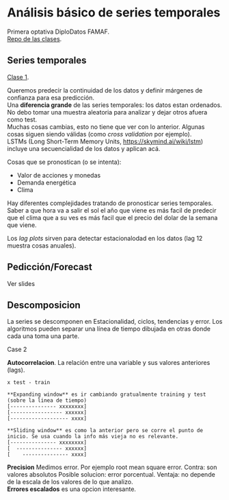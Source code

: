 # Análisis básico de series temporales

Primera optativa DiploDatos FAMAF.  
[Repo de las clases](https://github.com/DiploDatos/AnalisisSeriesTemporales).  

## Series temporales

[Clase 1](Series-Temporales.pdf).  

Queremos predecir la continuidad de los datos y definir márgenes de confianza para esa predicción.  
Una **diferencia grande** de las series temporales: los datos estan ordenados. No debo tomar una muestra aleatoria para analizar y dejar otros afuera como test.  
Muchas cosas cambias, esto no tiene que ver con lo anterior. Algunas cosas siguen siendo válidas (como _cross validation_ por ejemplo).  
LSTMs (Long Short-Term Memory Units, https://skymind.ai/wiki/lstm) incluye una secuencialidad de los datos y aplican acá.  

Cosas que se pronostican (o se intenta):
 - Valor de acciones y monedas
 - Demanda energética
 - Clima

Hay diferentes complejidades tratando de pronosticar series temporales. Saber a que hora va a salir el sol el año que viene es más facil de predecir que el clima que a su ves es más facil que el precio del dolar de la semana que viene.  

Los _lag plots_ sirven para detectar estacionalodad en los datos (lag 12 muestra cosas anuales).  

## Pedicción/Forecast

Ver slides

## Descomposicion

La series se descomponen en Estacionalidad, ciclos, tendencias y error. Los algoritmos pueden separar una línea de tiempo dibujada en otras donde cada una toma una parte.  


Case 2

**Autocorrelacion**. La relación entre una variable y sus valores anteriores (lags).  


```
x test - train  

**Expanding window** es ir cambiando gratualmente training y test (sobre la linea de tiempo)  
[--------------- xxxxxxxx]  
[----------------- xxxxxx]  
[------------------- xxxx]  

**Sliding window** es como la anterior pero se corre el punto de inicio. Se usa cuando la info más vieja no es relevante.  
[--------------- xxxxxxxx]  
[  --------------- xxxxxx] 
[    --------------- xxxx]  
```

**Precision** Medimos error. Por ejemplo root mean square error. Contra: son valores absolutos
Posible solucion: error porcentual. Ventaja: no depende de la escala de los valores de lo que analizo.  
**Errores escalados** es una opcion interesante.  
